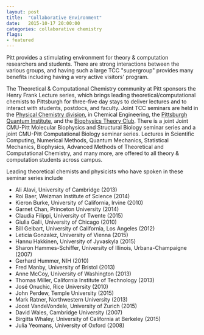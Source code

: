```yaml
---
layout: post
title:  "Collaborative Environment"
date:   2015-10-17 20:00:00
categories: collaborative chemistry
flags: 
- featured
---
```

Pitt provides a stimulating environment for theory & computation researchers and students. There are strong interactions
between the various groups, and having such a large TCC "supergroup" provides many benefits including having a very
active visitors' program.

The Theoretical & Computational Chemistry community at Pitt sponsors the Henry Frank Lecture series, which brings
leading theoretical/computational chemists to Pittsburgh for three-five day stays to deliver lectures and to interact
with students, postdocs, and faculty. 
Joint TCC seminars are held in the [Physical Chemistry division](http://pre.chem.pitt.edu/people/physical-division), in
Chemical Engineering, the [Pittsburgh Quantum Institute](http://pqi.org), and the [Biophysics Theory
Club](http://www.csb.pitt.edu/event/biophysical-theory-club-11/). There is a joint Joint CMU-Pitt Molecular Biophysics
and Structural Biology seminar series and a joint CMU-Pitt Computational Biology seminar series. 
Lectures in Scientific Computing, Numerical Methods, Quantum Mechanics, Statistical Mechanics, Biophysics, Advanced Methods of Theoretical and Computational Chemistry, and many more, are offered to all theory & computation students across campus.


Leading theoretical chemists and physicists who have spoken in these seminar series include

* Ali Alavi, University of Cambridge (2013)
* Roi Baer, Weizman Institute of Science (2014)
* Kieron Burke, University of California, Irvine (2010)
* Garnet Chan, Princeton University (2014)
* Claudia Filippi, University of Twente (2015)
* Giulia Galli, University of Chicago (2010)
* Bill Gelbart, University of California, Los Angeles (2012)
* Leticia Gonzalez, University of Vienna (2015)
* Hannu Hakkinen, University of Jyvaskyla (2015)
* Sharon Hammes-Schiffer, University of Illinois, Urbana-Champaigne (2007)
* Gerhard Hummer, NIH (2010)
* Fred Manby, University of Bristol (2013)
* Anne McCoy, University of Washington (2013)
* Thomas Miller, California Institute of Technology (2013)
* José Onuchic, Rice University (2010)
* John Perdew, Temple University (2015)
* Mark Ratner, Northwestern University (2013)
* Joost VandeVondele, University of Zurich (2015)
* David Wales, Cambridge University (2007)
* Birgitta Whaley, University of California at Berkeley (2015)
* Julia Yeomans, University of Oxford (2008)
